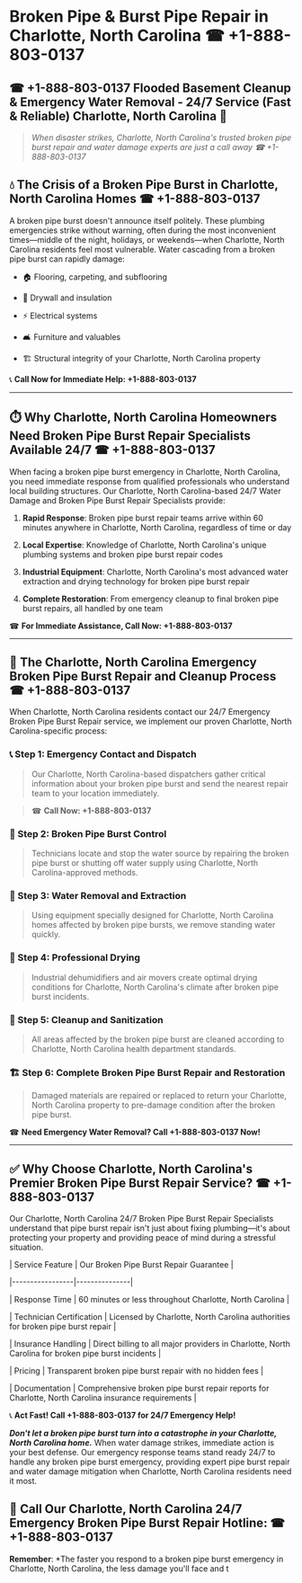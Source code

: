# Broken Pipe & Burst Pipe Repair in Charlotte, North Carolina ☎ +1-888-803-0137  
## ☎ +1-888-803-0137 Flooded Basement Cleanup & Emergency Water Removal - 24/7 Service (Fast & Reliable) Charlotte, North Carolina 🚨  

> *When disaster strikes, Charlotte, North Carolina's trusted broken pipe burst repair and water damage experts are just a call away ☎ +1-888-803-0137*  

## 💧 The Crisis of a Broken Pipe Burst in Charlotte, North Carolina Homes ☎ +1-888-803-0137  

A broken pipe burst doesn't announce itself politely. These plumbing emergencies strike without warning, often during the most inconvenient times—middle of the night, holidays, or weekends—when Charlotte, North Carolina residents feel most vulnerable. Water cascading from a broken pipe burst can rapidly damage:  

* 🏠 Flooring, carpeting, and subflooring  
* 🧱 Drywall and insulation  
* ⚡ Electrical systems  
* 🛋️ Furniture and valuables  
* 🏗️ Structural integrity of your Charlotte, North Carolina property  

📞 **Call Now for Immediate Help: +1-888-803-0137**  

---  

## ⏱️ Why Charlotte, North Carolina Homeowners Need Broken Pipe Burst Repair Specialists Available 24/7 ☎ +1-888-803-0137  

When facing a broken pipe burst emergency in Charlotte, North Carolina, you need immediate response from qualified professionals who understand local building structures. Our Charlotte, North Carolina-based 24/7 Water Damage and Broken Pipe Burst Repair Specialists provide:  

1. **Rapid Response**: Broken pipe burst repair teams arrive within 60 minutes anywhere in Charlotte, North Carolina, regardless of time or day  
2. **Local Expertise**: Knowledge of Charlotte, North Carolina's unique plumbing systems and broken pipe burst repair codes  
3. **Industrial Equipment**: Charlotte, North Carolina's most advanced water extraction and drying technology for broken pipe burst repair  
4. **Complete Restoration**: From emergency cleanup to final broken pipe burst repairs, all handled by one team  

☎ **For Immediate Assistance, Call Now: +1-888-803-0137**  

---  

## 🔧 The Charlotte, North Carolina Emergency Broken Pipe Burst Repair and Cleanup Process ☎ +1-888-803-0137  

When Charlotte, North Carolina residents contact our 24/7 Emergency Broken Pipe Burst Repair service, we implement our proven Charlotte, North Carolina-specific process:  

### 📞 Step 1: Emergency Contact and Dispatch  
> Our Charlotte, North Carolina-based dispatchers gather critical information about your broken pipe burst and send the nearest repair team to your location immediately.  
> ☎ **Call Now: +1-888-803-0137**  

### 🚿 Step 2: Broken Pipe Burst Control  
> Technicians locate and stop the water source by repairing the broken pipe burst or shutting off water supply using Charlotte, North Carolina-approved methods.  

### 🌊 Step 3: Water Removal and Extraction  
> Using equipment specially designed for Charlotte, North Carolina homes affected by broken pipe bursts, we remove standing water quickly.  

### 💨 Step 4: Professional Drying  
> Industrial dehumidifiers and air movers create optimal drying conditions for Charlotte, North Carolina's climate after broken pipe burst incidents.  

### 🧼 Step 5: Cleanup and Sanitization  
> All areas affected by the broken pipe burst are cleaned according to Charlotte, North Carolina health department standards.  

### 🏗️ Step 6: Complete Broken Pipe Burst Repair and Restoration  
> Damaged materials are repaired or replaced to return your Charlotte, North Carolina property to pre-damage condition after the broken pipe burst.  

☎ **Need Emergency Water Removal? Call +1-888-803-0137 Now!**  

---  

## ✅ Why Choose Charlotte, North Carolina's Premier Broken Pipe Burst Repair Service? ☎ +1-888-803-0137  

Our Charlotte, North Carolina 24/7 Broken Pipe Burst Repair Specialists understand that pipe burst repair isn't just about fixing plumbing—it's about protecting your property and providing peace of mind during a stressful situation.  

| Service Feature | Our Broken Pipe Burst Repair Guarantee |  
|-----------------|---------------|  
| Response Time | 60 minutes or less throughout Charlotte, North Carolina |  
| Technician Certification | Licensed by Charlotte, North Carolina authorities for broken pipe burst repair |  
| Insurance Handling | Direct billing to all major providers in Charlotte, North Carolina for broken pipe burst incidents |  
| Pricing | Transparent broken pipe burst repair with no hidden fees |  
| Documentation | Comprehensive broken pipe burst repair reports for Charlotte, North Carolina insurance requirements |  

📞 **Act Fast! Call +1-888-803-0137 for 24/7 Emergency Help!**  

***Don't let a broken pipe burst turn into a catastrophe in your Charlotte, North Carolina home.*** When water damage strikes, immediate action is your best defense. Our emergency response teams stand ready 24/7 to handle any broken pipe burst emergency, providing expert pipe burst repair and water damage mitigation when Charlotte, North Carolina residents need it most.  

## 📱 Call Our Charlotte, North Carolina 24/7 Emergency Broken Pipe Burst Repair Hotline: ☎ +1-888-803-0137  

**Remember**: *The faster you respond to a broken pipe burst emergency in Charlotte, North Carolina, the less damage you'll face and t
